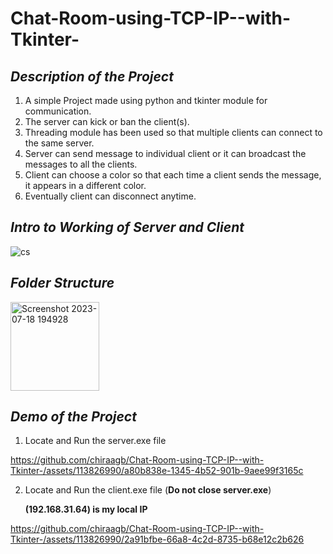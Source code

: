 # Chat-Room-using-TCP-IP--with-Tkinter-

##  *Description of the Project* 

1. A simple Project made using python and tkinter module for communication.
2. The server can kick or ban the client(s).
3. Threading module has been used so that multiple clients can connect to the same server.
4. Server can send message to individual client or it can broadcast the messages to all the clients.
5. Client can choose a color so that each time a client sends the message, it appears in a different color.
6. Eventually client can disconnect anytime.


##  *Intro to Working of Server and Client* 

![cs](https://github.com/chiraagb/Chat-Room-using-TCP-IP--with-Tkinter-/assets/113826990/ebc7f764-bd10-41ec-8d43-a3716ae4fc32)

##  *Folder Structure* 
<img width="142" alt="Screenshot 2023-07-18 194928" src="https://github.com/chiraagb/Chat-Room-using-TCP-IP--with-Tkinter-/assets/113826990/62dc8d0f-38d1-4156-9660-f059b889ecb3">

##  *Demo of the Project* 

1. Locate and Run the server.exe file

https://github.com/chiraagb/Chat-Room-using-TCP-IP--with-Tkinter-/assets/113826990/a80b838e-1345-4b52-901b-9aee99f3165c

2. Locate and Run the client.exe file (**Do not close server.exe**)

   **(192.168.31.64) is my local IP**

https://github.com/chiraagb/Chat-Room-using-TCP-IP--with-Tkinter-/assets/113826990/2a91bfbe-66a8-4c2d-8735-b68e12c2b626






